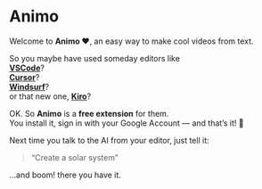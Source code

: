 # Animo

Welcome to **Animo ❤️**, an easy way to make cool videos from text.

So you maybe have used someday editors like  
**[VSCode](vscode:extension/Animo.animo)**?  
**[Cursor](cursor:extension/Animo.animo)**?  
**[Windsurf](windsurf:extension/Animo.animo)**?  
or that new one, **[Kiro](kiro:extension/Animo.animo)**?

OK. So **Animo** is a **free extension** for them.  
You install it, sign in with your Google Account — and that’s it! 🥹

Next time you talk to the AI from your editor, just tell it:  
> “Create a solar system”

…and boom! there you have it.
